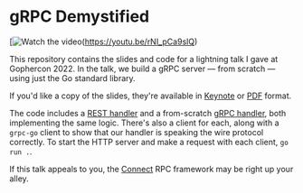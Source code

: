 gRPC Demystified
================

[![Watch the video](https://img.youtube.com/vi/rNI_pCa9slQ/0.jpg)(https://youtu.be/rNI_pCa9slQ)

This repository contains the slides and code for a lightning talk I gave at
Gophercon 2022. In the talk, we build a gRPC server &mdash; from scratch
&mdash; using just the Go standard library.

If you'd like a copy of the slides, they're available in
[Keynote](grpc-demystified.key) or [PDF](grpc-demystified.pdf) format.

The code includes a [REST handler](rest.go) and a from-scratch [gRPC
handler](grpc.go), both implementing the same logic. There's also a client for
each, along with a `grpc-go` client to show that our handler is speaking the
wire protocol correctly. To start the HTTP server and make a request with each
client, `go run .`.

If this talk appeals to you, the [Connect](https://connect.build) RPC framework
may be right up your alley.
